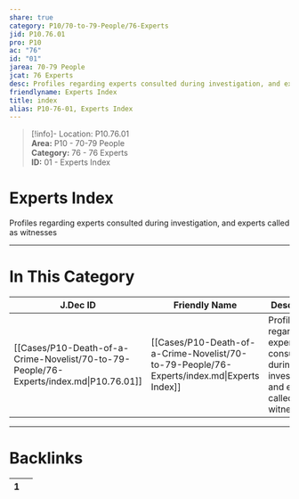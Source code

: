 ```yaml
---  
share: true  
category: P10/70-to-79-People/76-Experts  
jid: P10.76.01  
pro: P10  
ac: "76"  
id: "01"  
jarea: 70-79 People  
jcat: 76 Experts  
desc: Profiles regarding experts consulted during investigation, and experts called as witnesses.  
friendlyname: Experts Index  
title: index  
alias: P10-76-01, Experts Index  
---  
```

  
>[!info]- Location: P10.76.01  
>**Area:** P10 - 70-79 People  
>**Category:** 76 - 76 Experts  
>**ID:** 01 - Experts Index  
  
# Experts Index  
  
Profiles regarding experts consulted during investigation, and experts called as witnesses  
   
  
  
---  
# In This Category  
  
| J.Dec ID                                                                               | Friendly Name                                                                              | Description                                                                                 |  
| -------------------------------------------------------------------------------------- | ------------------------------------------------------------------------------------------ | ------------------------------------------------------------------------------------------- |  
| [[Cases/P10-Death-of-a-Crime-Novelist/70-to-79-People/76-Experts/index.md\|P10.76.01]] | [[Cases/P10-Death-of-a-Crime-Novelist/70-to-79-People/76-Experts/index.md\|Experts Index]] | Profiles regarding experts consulted during investigation, and experts called as witnesses. |  
  
  
---  
# Backlinks  
<div><table class="dataview table-view-table"><thead class="table-view-thead"><tr class="table-view-tr-header"><th class="table-view-th"><span></span><span class="dataview small-text">1</span></th><th class="table-view-th"><span></span></th></tr></thead><tbody class="table-view-tbody"></tbody></table></div>